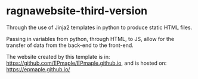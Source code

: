 # ragnawebsite-third-version

Through the use of Jinja2 templates in python to produce static HTML files.

Passing in variables from python, through HTML, to JS, allow for the transfer of data from the back-end to the front-end.

The website created by this template is in: https://github.com/EPmaple/EPmaple.github.io, and is hosted on: https://epmaple.github.io/
